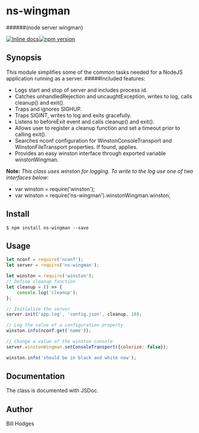 # ns-wingman
######(node server wingman) 


[![Inline docs](http://inch-ci.org/github/wildbillh/ns-wingman.svg?branch=master)](http://inch-ci.org/github/wildbillh/ns-wingman)[![npm version](https://badge.fury.io/js/ns-wingman.svg)](https://badge.fury.io/js/ns-wingman)

## Synopsis
This module simplifies some of the common tasks needed for a NodeJS application running as a server.
#####Included features:
* Logs start and stop of server and includes process id.
* Catches unhandledRejection and uncaughtException, writes to log, calls cleanup() and exit().
* Traps and ignores SIGHUP.
* Traps SIGINT, writes to log and exits gracefully.
* Listens to beforeExit event and calls cleanup() and exit().
* Allows user to register a cleanup function and set a timeout prior to calling exit().
* Searches nconf configuration for WinstonConsoleTransport and WinstonFileTransport properties. If found, applies.
* Provides an easy winston interface through exported variable winstonWingman.

**Note:** *This class uses winston for logging.* 
*To write to the log use one of two interfaces below:*
* var winston = require('winston');
* var winston = require('ns-wingman').winstonWingman.winston;

## Install
```
$ npm install ns-wingman --save
```


## Usage
```javascript
let nconf = require('nconf');
let server = require('ns-wingman');

let winston = require('winston');
// Define cleanup function
let cleanup = () => {
    console.log('cleanup');
};

// Initialize the server
server.init('app.log', 'config.json', cleanup, 10);

// Log the value of a configuration property
winston.info(nconf.get('name'));

// Change a value of the winston console
server.winstonWingman.setConsoleTransport({colorize: false});

winston.info('should be in black and white now');
```

## Documentation
The class is documented with JSDoc. 

## Author
Bill Hodges  
